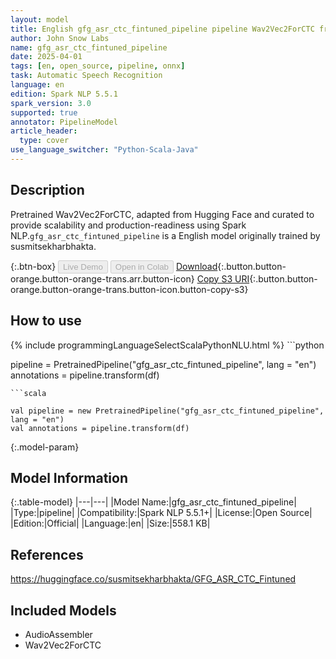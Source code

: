 ```yaml
---
layout: model
title: English gfg_asr_ctc_fintuned_pipeline pipeline Wav2Vec2ForCTC from susmitsekharbhakta
author: John Snow Labs
name: gfg_asr_ctc_fintuned_pipeline
date: 2025-04-01
tags: [en, open_source, pipeline, onnx]
task: Automatic Speech Recognition
language: en
edition: Spark NLP 5.5.1
spark_version: 3.0
supported: true
annotator: PipelineModel
article_header:
  type: cover
use_language_switcher: "Python-Scala-Java"
---
```


## Description

Pretrained Wav2Vec2ForCTC, adapted from Hugging Face and curated to provide scalability and production-readiness using Spark NLP.`gfg_asr_ctc_fintuned_pipeline` is a English model originally trained by susmitsekharbhakta.

{:.btn-box}
<button class="button button-orange" disabled>Live Demo</button>
<button class="button button-orange" disabled>Open in Colab</button>
[Download](https://s3.amazonaws.com/auxdata.johnsnowlabs.com/public/models/gfg_asr_ctc_fintuned_pipeline_en_5.5.1_3.0_1743542375737.zip){:.button.button-orange.button-orange-trans.arr.button-icon}
[Copy S3 URI](s3://auxdata.johnsnowlabs.com/public/models/gfg_asr_ctc_fintuned_pipeline_en_5.5.1_3.0_1743542375737.zip){:.button.button-orange.button-orange-trans.button-icon.button-copy-s3}

## How to use



<div class="tabs-box" markdown="1">
{% include programmingLanguageSelectScalaPythonNLU.html %}
```python

pipeline = PretrainedPipeline("gfg_asr_ctc_fintuned_pipeline", lang = "en")
annotations =  pipeline.transform(df)   

```
```scala

val pipeline = new PretrainedPipeline("gfg_asr_ctc_fintuned_pipeline", lang = "en")
val annotations = pipeline.transform(df)

```
</div>

{:.model-param}
## Model Information

{:.table-model}
|---|---|
|Model Name:|gfg_asr_ctc_fintuned_pipeline|
|Type:|pipeline|
|Compatibility:|Spark NLP 5.5.1+|
|License:|Open Source|
|Edition:|Official|
|Language:|en|
|Size:|558.1 KB|

## References

https://huggingface.co/susmitsekharbhakta/GFG_ASR_CTC_Fintuned

## Included Models

- AudioAssembler
- Wav2Vec2ForCTC